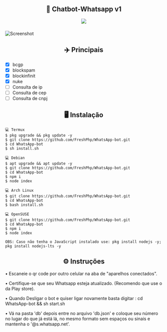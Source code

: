 <h2 align="center">🤖  Chatbot-Whatsapp v1</h2>


<p align="center">
<a href="https://javascript.com">
<img src="https://img.shields.io/badge/JavaScript-v16-yellow">
</a>
</p>
 
###

 ![Screenshot](https://telegra.ph/file/a379a919e4e440904c294.jpg) 
  
  
  <h2 align="center">✈️  Principais</h2>

- [x] bcgp
- [x] blockspam
- [x] blockinfinit 
- [x] nuke
- [ ] Consulta de ip
- [ ] Consulta de cep
- [ ] Consulta de cnpj

<h2 align="center">🖥 Instalação</h2>

```
💻 Termux
$ pkg upgrade && pkg update -y
$ git clone https://github.com/FreshPhp/WhatsApp-bot.git
$ cd WhatsApp-bot
$ sh install.sh

💻 Debian
$ apt upgrade && apt update -y
$ git clone https://github.com/FreshPhp/WhatsApp-bot.git
$ cd WhatsApp-bot
$ npm i
$ node index

💻 Arch Linux
$ git clone https://github.com/FreshPhp/WhatsApp-bot.git
$ cd WhatsApp-bot
$ bash install.sh

💻 OpenSUSE
$ git clone https://github.com/FreshPhp/WhatsApp-bot.git
$ cd WhatsApp-bot
$ npm i
$ node index

OBS: Caso não tenha o JavaScript instalado use: pkg install nodejs -y; pkg install nodejs-lts -y

```

 <h2 align="center">⚙️ Instruções</h2>

   
 • Escaneie o qr code por outro celular na aba de "aparelhos conectados".
  
 • Certifique-se que seu Whatsapp esteja atualizado. (Recomendo que use o da Play store).

 • Quando Desligar o bot e quiser ligar novamente basta digitar : cd WhatsApp-bot && sh start.sh
  
 • Vá na pasta 'db' depois entre no arquivo 'db.json' e coloque seu número no lugar do que já está lá, no mesmo formato sem espaços ou sinais e mantenha o '@s.whatsapp.net'.
